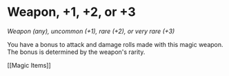 # Weapon, +1, +2, or +3

*Weapon (any), uncommon (+1), rare (+2), or very rare (+3)*

You have a bonus to attack and damage rolls made with this magic weapon. The bonus is determined by the weapon's rarity.


[[Magic Items]]